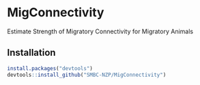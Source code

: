 # MigConnectivity
Estimate Strength of Migratory Connectivity for Migratory Animals

## Installation

```r
install.packages("devtools")
devtools::install_github("SMBC-NZP/MigConnectivity")
```
